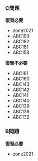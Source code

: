 ### C問題

**復習必要**
- zone2021
- ABC193
- ABC182
- ABC181
- ABC158



**復習不必要**
- ABC161
- ABC160
- ABC143
- ABC142
- ABC141
- ABC140
- ABC139
- ABC136
- ABC132


### B問題
**復習必要**
- zone2021